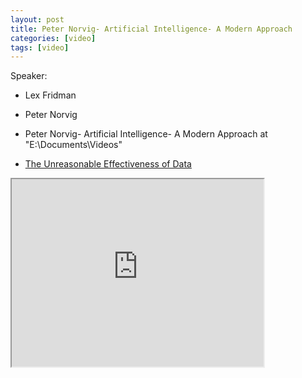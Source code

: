 ```yaml
---
layout: post
title: Peter Norvig- Artificial Intelligence- A Modern Approach
categories: [video]
tags: [video]
---
```


Speaker:

- Lex Fridman
- Peter Norvig

- Peter Norvig- Artificial Intelligence- A Modern Approach  at "E:\Documents\Videos"
- [The Unreasonable Effectiveness of Data](https://www.youtube.com/watch?v=_VPxEcT_Adc)

<!--more-->

<iframe width="80%" height="300px" src="https://www.youtube.com/embed/_VPxEcT_Adc">
</iframe>